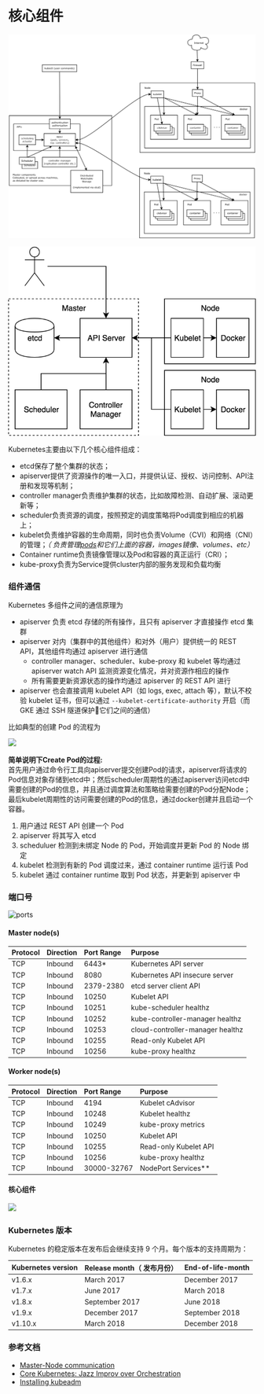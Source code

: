 # 核心组件

![](../../.gitbook/assets/image%20%2877%29.png)

![&#x6838;&#x5FC3;&#x7EC4;&#x4EF6;&#x539F;&#x7406;](../../.gitbook/assets/image%20%28153%29.png)

Kubernetes主要由以下几个核心组件组成：

* etcd保存了整个集群的状态；
* apiserver提供了资源操作的唯一入口，并提供认证、授权、访问控制、API注册和发现等机制；
* controller manager负责维护集群的状态，比如故障检测、自动扩展、滚动更新等；
* scheduler负责资源的调度，按照预定的调度策略将Pod调度到相应的机器上；
* kubelet负责维护容器的生命周期，同时也负责Volume（CVI）和网络（CNI）的管理；_（ 负责管理_[_pods_](https://www.kubernetes.org.cn/kubernetes-pod)_和它们上面的容器，images镜像、volumes、etc）_
* Container runtime负责镜像管理以及Pod和容器的真正运行（CRI）；
* kube-proxy负责为Service提供cluster内部的服务发现和负载均衡

### 组件通信 <a id="&#x7EC4;&#x4EF6;&#x901A;&#x4FE1;"></a>

Kubernetes 多组件之间的通信原理为

* apiserver 负责 etcd 存储的所有操作，且只有 apiserver 才直接操作 etcd 集群
* apiserver 对内（集群中的其他组件）和对外（用户）提供统一的 REST API，其他组件均通过 apiserver 进行通信
  * controller manager、scheduler、kube-proxy 和 kubelet 等均通过 apiserver watch API 监测资源变化情况，并对资源作相应的操作
  * 所有需要更新资源状态的操作均通过 apiserver 的 REST API 进行
* apiserver 也会直接调用 kubelet API（如 logs, exec, attach 等），默认不校验 kubelet 证书，但可以通过 `--kubelet-certificate-authority` 开启（而 GKE 通过 SSH 隧道保护它们之间的通信）

比如典型的创建 Pod 的流程为

![](https://kubernetes.feisky.xyz/zh/components/images/workflow.png)

 **简单说明下Create Pod的过程:**   
首先用户通过命令行工具向apiserver提交创建Pod的请求，apiserver将请求的Pod信息对象存储到etcd中；然后scheduler周期性的通过apiserver访问etcd中需要创建的Pod的信息，并且通过调度算法和策略给需要创建的Pod分配Node；最后kubelet周期性的访问需要创建的Pod的信息，通过docker创建并且启动一个容器。

1. 用户通过 REST API 创建一个 Pod
2. apiserver 将其写入 etcd
3. scheduluer 检测到未绑定 Node 的 Pod，开始调度并更新 Pod 的 Node 绑定
4. kubelet 检测到有新的 Pod 调度过来，通过 container runtime 运行该 Pod
5. kubelet 通过 container runtime 取到 Pod 状态，并更新到 apiserver 中

### 端口号 <a id="&#x7AEF;&#x53E3;&#x53F7;"></a>

![ports](https://kubernetes.feisky.xyz/zh/components/images/ports.png)

#### Master node\(s\) <a id="master-nodes"></a>

| Protocol | Direction | Port Range | Purpose |
| :--- | :--- | :--- | :--- |
| TCP | Inbound | 6443\* | Kubernetes API server |
| TCP | Inbound | 8080 | Kubernetes API insecure server |
| TCP | Inbound | 2379-2380 | etcd server client API |
| TCP | Inbound | 10250 | Kubelet API |
| TCP | Inbound | 10251 | kube-scheduler healthz |
| TCP | Inbound | 10252 | kube-controller-manager healthz |
| TCP | Inbound | 10253 | cloud-controller-manager healthz |
| TCP | Inbound | 10255 | Read-only Kubelet API |
| TCP | Inbound | 10256 | kube-proxy healthz |

#### Worker node\(s\) <a id="worker-nodes"></a>

| Protocol | Direction | Port Range | Purpose |
| :--- | :--- | :--- | :--- |
| TCP | Inbound | 4194 | Kubelet cAdvisor |
| TCP | Inbound | 10248 | Kubelet healthz |
| TCP | Inbound | 10249 | kube-proxy metrics |
| TCP | Inbound | 10250 | Kubelet API |
| TCP | Inbound | 10255 | Read-only Kubelet API |
| TCP | Inbound | 10256 | kube-proxy healthz |
| TCP | Inbound | 30000-32767 | NodePort Services\*\* |

#### 核心组件 <a id="&#x6838;&#x5FC3;&#x7EC4;&#x4EF6;"></a>

![](https://kubernetes.feisky.xyz/zh/architecture/images/core-packages.png)

### Kubernetes 版本 <a id="kubernetes-&#x7248;&#x672C;"></a>

Kubernetes 的稳定版本在发布后会继续支持 9 个月。每个版本的支持周期为：

| Kubernetes version | Release month（ 发布月份） | End-of-life-month |
| :--- | :--- | :--- |
| v1.6.x | March 2017 | December 2017 |
| v1.7.x | June 2017 | March 2018 |
| v1.8.x | September 2017 | June 2018 |
| v1.9.x | December 2017 | September 2018 |
| v1.10.x | March 2018 | December 2018 |

### 参考文档 <a id="&#x53C2;&#x8003;&#x6587;&#x6863;"></a>

* [Master-Node communication](https://kubernetes.io/docs/concepts/architecture/master-node-communication/)
* [Core Kubernetes: Jazz Improv over Orchestration](https://blog.heptio.com/core-kubernetes-jazz-improv-over-orchestration-a7903ea92ca)
* [Installing kubeadm](https://kubernetes.io/docs/setup/independent/install-kubeadm/#check-required-ports)

